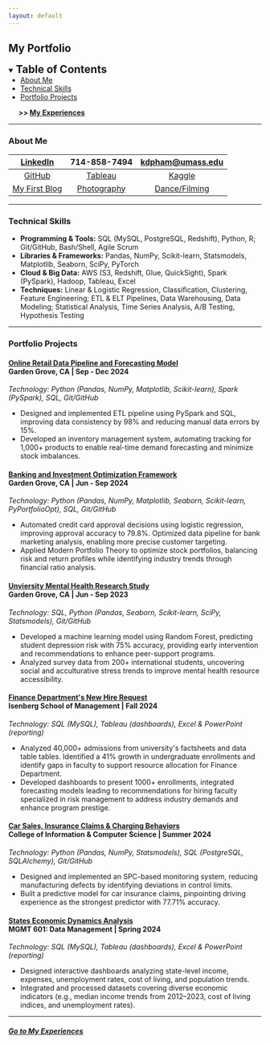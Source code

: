 ```yaml
---
layout: default
---
```


## My Portfolio

<details open>
  <summary><span style="font-size: 1.5em; font-weight: bold">Table of Contents</span></summary>
  <ul style="margin: 0;">
    <li><a href="#about-me">About Me</a></li>
    <li><a href="#technical-skills">Technical Skills</a></li>
    <li><a href="#portfolio-projects">Portfolio Projects</a></li>
  </ul>
  <p style="font-weight: bold; margin-left: 20px;"> >> <a href="./my-experiences"> My Experiences</a></p>
</details>

* * *

### About Me

| [LinkedIn][linkedin]  |     714-858-7494    |    kdpham@umass.edu    |
|:---------------------:|:-------------------:|:----------------------:|
|  [GitHub][gh-repos]   | [Tableau][tableau]  |    [Kaggle][kaggle]    |
| [My First Blog][blog] | [Photography][vsco] | [Dance/Filming][dance] |

[linkedin]: https://www.linkedin.com/in/kdpham1002/
[gh-repos]: https://github.com/khoapham1002?tab=repositories
[tableau]: https://public.tableau.com/app/profile/kdpham.umass/vizzes
[kaggle]: https://www.kaggle.com/teenee3051
[vsco]: https://vsco.co/teenee3051/gallery
[dance]: https://www.instagram.com/teenee_archives/reels/
[blog]: https://isenbergmarketing.wordpress.com/2023/06/12/netflix-and-learn/?fbclid=IwZXh0bgNhZW0CMTEAAR1hEqlSY2sZx2p6ysM-EFkoQkFC4r9FBFxAKLc-z-wHuv3fW_YzuziMpSc_aem_v81C0HMR5vpAzpT02UQxqA



<!-- [Resume][resume] 
[resume]: https://drive.google.com/file/d/1XK4EnbtcbcLng_BA5krfmxzvNpKASurw/view?usp=sharing
[old resume]: https://drive.google.com/file/d/1Djv6lo-Yw6XH4yhkJHX_XsKUxx8IvYkB/view?usp=share_link -->

<!-- - 🎓 I'm a Master's student majoring in Business Analytics and Data Science.
- 📊 I'm passionate about using data to uncover insights and support strategic decision-making.
- 📈 My experience in finance and healthcare has enabled me to strengthen my data analysis and research skills.
- 🧑‍💻 Proficient in Python, SQL, R, and Tableau, and currently advancing my skills in Data Engineering and Cloud technologies. -->

* * *

### Technical Skills

- **Programming & Tools:** SQL (MySQL, PostgreSQL, Redshift), Python, R; Git/GitHub, Bash/Shell, Agile Scrum
- **Libraries & Frameworks:** Pandas, NumPy, Scikit-learn, Statsmodels, Matplotlib, Seaborn, SciPy, PyTorch
- **Cloud & Big Data:** AWS (S3, Redshift, Glue, QuickSight), Spark (PySpark), Hadoop, Tableau, Excel
- **Techniques:** Linear & Logistic Regression, Classification, Clustering, Feature Engineering; ETL & ELT Pipelines, Data Warehousing, Data Modeling; Statistical Analysis, Time Series Analysis, A/B Testing, Hypothesis Testing


<!-- - **Programming:** Python (Pandas, NumPy, Scikit-learn), SQL (MySQL, PostgreSQL, Redshift), R, Java
- **Data Tools:** AWS (Redshift, S3, Glue, QuickSight), Spark (PySpark), Hadoop, Apache Airflow, Tableau, Excel
- **Techniques:** Regression, Classification, A/B Testing, Hypothesis Testing, Clustering, Time Series Analysis, PCA
- **Libraries:** Matplotlib, Seaborn, Statsmodels, SciPy, PyTorch 
- **Other:** Git/GitHub, Bash/Shell, Agile Scrum -->

<!-- - **Tools:** Python (Pandas, NumPy, Seaborn) , SQL (MySQL, PostgreSQL, AWS Redshift), R (dplyr, tidyr, ggplot2), Tableau, Excel
- **Libraries:** Scikit-learn, SciPy, Statsmodels, Plotly, TensorFlow, PyTorch, PySpark, BeautifulSoup, Requests, Scrapy, os, sys
- **Techniques:** Regression, Classification (Decision Trees, Random Forests), Clustering (K-Means), PCA, A/B Testing
- **Other:** AWS (RDS, S3, EC2, Lambda, IAM), Azure, Hadoop, Spark, Airflow, Docker, Agile Scrum, Bash/Shell, Git/GitHub -->

* * *

### Portfolio Projects

#### **[Online Retail Data Pipeline and Forecasting Model](https://github.com/khoapham1002/Online-Retail_Data-Pipeline_Forecasting-Model)** <br> Garden Grove, CA \| Sep - Dec 2024
*Technology: Python (Pandas, NumPy, Matplotlib, Scikit-learn), Spark (PySpark), SQL, Git/GitHub*

- Designed and implemented ETL pipeline using PySpark and SQL, improving data consistency by 98% and reducing manual data errors by 15%.
- Developed an inventory management system, automating tracking for 1,000+ products to enable real-time demand forecasting and minimize stock imbalances.

<!-- - Designed scalable ETL workflows and machine learning models for retail sales analysis, achieving 98% data consistency and forecasting product demand with 9.41 MAE, supporting strategic inventory planning.
- Developed an inventory management system and retail data pipelines, automating tracking for 1,000+ products and improving data accuracy by 15%, enabling precise demand forecasting and operational efficiency. -->

#### **[Banking and Investment Optimization Framework](https://github.com/khoapham1002/Banking-Investment-Optimization-Framework)** <br> Garden Grove, CA \| Jun - Sep 2024
*Technology: Python (Pandas, NumPy, Matplotlib, Seaborn, Scikit-learn, PyPortfolioOpt), SQL, Git/GitHub*

- Automated credit card approval decisions using logistic regression, improving approval accuracy to 79.8%. Optimized data pipeline for bank marketing analysis, enabling more precise customer targeting.
- Applied Modern Portfolio Theory to optimize stock portfolios, balancing risk and return profiles while identifying industry trends through financial ratio analysis.

<!-- - Automated credit card approvals process with logistic regression model of 79.8% accuracy. Streamlined bank marketing data pipelines, ensuring data quality for future analysis and database integration. 
- Analyzed financial ratios to provide insights on company risk management, identifying industry trends. Using Modern Portfolio Theory to optimize FAANG stock portfolio allocations, achieving a balanced risk-reward profile. -->

#### **[Unviersity Mental Health Research Study](https://github.com/khoapham1002/University-Mental-Health-Research-Study)** <br> Garden Grove, CA \| Jun - Sep 2023
*Technology: SQL, Python (Pandas, Seaborn, Scikit-learn, SciPy, Statsmodels), Git/GitHub*

- Developed a machine learning model using Random Forest, predicting student depression risk with 75% accuracy, providing early intervention and recommendations to enhance peer-support programs.
- Analyzed survey data from 200+ international students, uncovering social and acculturative stress trends to improve mental health resource accessibility.

<!-- - Leveraged Random Forest to predict depression scores (MSE = 17.59) and classify high-risk students (75% accuracy), providing early intervention strategies and recommendations for peer-support programs.
- Conducted statistical analysis on 200+ international students, revealing that higher social connectedness (r = -0.54, p < 0.01) strongly reduces depression, while higher acculturative stress (r = 0.41, p < 0.01) moderately increases it. -->



#### **[Finance Department's New Hire Request](https://github.com/khoapham1002/Finance-Dept-New-Hire-Request)** <br> Isenberg School of Management \| Fall 2024
*Technology: SQL (MySQL), Tableau (dashboards), Excel & PowerPoint (reporting)*

- Analyzed 40,000+ admissions from university's factsheets and data table tables. Identified a 41% growth in undergraduate enrollments and identify gaps in faculty to support resource allocation for Finance Department.
- Developed dashboards to present 1000+ enrollments, integrated forecasting models leading to recommendations for hiring faculty specialized in risk management to address industry demands and enhance program prestige.

#### **[Car Sales, Insurance Claims & Charging Behaviors](https://github.com/khoapham1002/Car-Sales_Insurance-Claims_Behaviors)** <br> College of Information & Computer Science \| Summer 2024
*Technology: Python (Pandas, NumPy, Statsmodels), SQL (PostgreSQL, SQLAlchemy), Git/GitHub*

- Designed and implemented an SPC-based monitoring system, reducing manufacturing defects by identifying deviations in control limits.
- Built a predictive model for car insurance claims, pinpointing driving experience as the strongest predictor with 77.71% accuracy.

#### **[States Economic Dynamics Analysis](https://github.com/khoapham1002/State-Economic-Dynamics-Analysis)** <br> MGMT 601: Data Management \| Spring 2024
*Technology: SQL (MySQL), Tableau (dashboards), Excel & PowerPoint (reporting)*

- Designed interactive dashboards analyzing state-level income, expenses, unemployment rates, cost of living, and population trends.
- Integrated and processed datasets covering diverse economic indicators (e.g., median income trends from 2012–2023, cost of living indices, and unemployment rates).

* * *

##### [Go to My Experiences](./my-experiences)

<!-- * * * -->